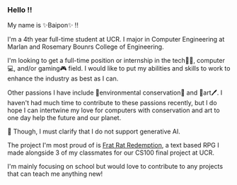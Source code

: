 ### Hello ‼️

My name is ✨Baipon✨ !!

I'm a 4th year full-time student at UCR. I major in Computer Engineering at Marlan and Rosemary Bounrs College of Engineering.

I'm looking to get a full-time position or internship in the tech🐱‍💻, computer💻, and/or gaming🎮 field. I would like to put my abilities and skills to work to enhance the industry as best as I can.

Other passions I have include 🌱environmental conservation🌱 and 🎨art🖊️. I haven't had much time to contribute to these passions recently, but I do hope I can intertwine my love for computers with conservation and art to one day help the future and our planet. 

🚨 Though, I must clarify that I do not support generative AI. 

The project I'm most proud of is [Frat Rat Redemption](https://github.com/bphimmala/Frat-Rat-Redemption-Official), a text based RPG I made alongside 3 of my classmates for our CS100 final project at UCR.

I'm mainly focusing on school but would love to contribute to any projects that can teach me anything new!
